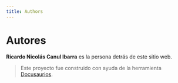 ```yaml
---
title: Authors
---
```


# Autores

**Ricardo Nicolás Canul Ibarra** es la persona detrás de este sitio web.

> Este proyecto fue construido con ayuda de la herramienta [Docusaurios](https://docusaurus.io/).
